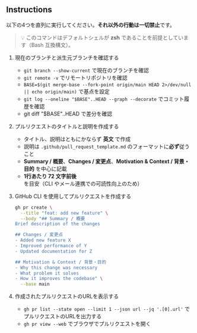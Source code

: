 ## Instructions
以下の4つを直列に実行してください。**それ以外の行動は一切禁止**です。

> 💡 このコマンドはデフォルトシェルが **zsh** であることを前提としています（Bash 互換構文）。

1. 現在のブランチと派生元ブランチを確認する
   - `git branch --show-current` で現在のブランチを確認
   - `git remote -v` でリモートリポジトリを確認
   - `BASE=$(git merge-base --fork-point origin/main HEAD 2>/dev/null || echo origin/main)` で基点を設定
   - `git log --oneline "$BASE"..HEAD --graph --decorate` でコミット履歴を確認
   - git diff "$BASE"..HEAD で差分を確認

2. プルリクエストのタイトルと説明を作成する
   - タイトル、説明はともにかならず **英文** で作成
   - 説明は `.github/pull_request_template.md` のフォーマットに**必ず**従うこと
   - **Summary / 概要**、**Changes / 変更点**、**Motivation & Context / 背景・目的** を中心に記載
   - **1行あたり 72 文字前後**を目安（CLI やメール連携での可読性向上のため）

3. GitHub CLI を使用してプルリクエストを作成する
   ```zsh
   gh pr create \
     --title "feat: add new feature" \
     --body "## Summary / 概要
   Brief description of the changes

   ## Changes / 変更点
   - Added new feature X
   - Improved performance of Y
   - Updated documentation for Z

   ## Motivation & Context / 背景・目的
   - Why this change was necessary
   - What problem it solves
   - How it improves the codebase" \
     --base main
   ```

4. 作成されたプルリクエストのURLを表示する
   - `gh pr list --state open --limit 1 --json url --jq '.[0].url'` でプルリクエストのURLを出力する
   - `gh pr view --web` でブラウザでプルリクエストを開く
